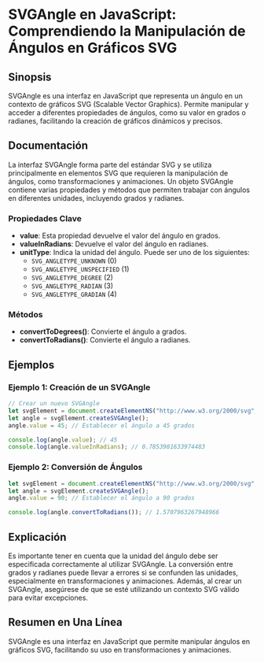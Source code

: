 <!--
Meta Description: # SVGAngle en JavaScript: Comprendiendo la Manipulación de Ángulos en Gráficos SVG ## Sinopsis SVGAngle es una interfaz en JavaScript que representa u...
Meta Keywords: svg, svgangle, ángulo, grados, angle
-->

# SVGAngle en JavaScript: Comprendiendo la Manipulación de Ángulos en Gráficos SVG

## Sinopsis
SVGAngle es una interfaz en JavaScript que representa un ángulo en un contexto de gráficos SVG (Scalable Vector Graphics). Permite manipular y acceder a diferentes propiedades de ángulos, como su valor en grados o radianes, facilitando la creación de gráficos dinámicos y precisos.

## Documentación
La interfaz SVGAngle forma parte del estándar SVG y se utiliza principalmente en elementos SVG que requieren la manipulación de ángulos, como transformaciones y animaciones. Un objeto SVGAngle contiene varias propiedades y métodos que permiten trabajar con ángulos en diferentes unidades, incluyendo grados y radianes.

### Propiedades Clave
- **value**: Esta propiedad devuelve el valor del ángulo en grados.
- **valueInRadians**: Devuelve el valor del ángulo en radianes.
- **unitType**: Indica la unidad del ángulo. Puede ser uno de los siguientes:
  - `SVG_ANGLETYPE_UNKNOWN` (0)
  - `SVG_ANGLETYPE_UNSPECIFIED` (1)
  - `SVG_ANGLETYPE_DEGREE` (2)
  - `SVG_ANGLETYPE_RADIAN` (3)
  - `SVG_ANGLETYPE_GRADIAN` (4)

### Métodos
- **convertToDegrees()**: Convierte el ángulo a grados.
- **convertToRadians()**: Convierte el ángulo a radianes.

## Ejemplos
### Ejemplo 1: Creación de un SVGAngle
```javascript
// Crear un nuevo SVGAngle
let svgElement = document.createElementNS("http://www.w3.org/2000/svg", "svg");
let angle = svgElement.createSVGAngle();
angle.value = 45; // Establecer el ángulo a 45 grados

console.log(angle.value); // 45
console.log(angle.valueInRadians); // 0.7853981633974483
```

### Ejemplo 2: Conversión de Ángulos
```javascript
let svgElement = document.createElementNS("http://www.w3.org/2000/svg", "svg");
let angle = svgElement.createSVGAngle();
angle.value = 90; // Establecer el ángulo a 90 grados

console.log(angle.convertToRadians()); // 1.5707963267948966
```

## Explicación
Es importante tener en cuenta que la unidad del ángulo debe ser especificada correctamente al utilizar SVGAngle. La conversión entre grados y radianes puede llevar a errores si se confunden las unidades, especialmente en transformaciones y animaciones. Además, al crear un SVGAngle, asegúrese de que se esté utilizando un contexto SVG válido para evitar excepciones.

## Resumen en Una Línea
SVGAngle es una interfaz en JavaScript que permite manipular ángulos en gráficos SVG, facilitando su uso en transformaciones y animaciones.